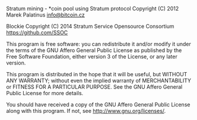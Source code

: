 Stratum mining - *coin pool using Stratum protocol
Copyright (C) 2012  Marek Palatinus <info@bitcoin.cz>

Blockie
Copyright (C) 2014 Stratum Service Opensource Consortium <https://github.com/SSOC>

This program is free software: you can redistribute it and/or modify
it under the terms of the GNU Affero General Public License as
published by the Free Software Foundation, either version 3 of the
License, or any later version.

This program is distributed in the hope that it will be useful,
but WITHOUT ANY WARRANTY; without even the implied warranty of
MERCHANTABILITY or FITNESS FOR A PARTICULAR PURPOSE.  See the
GNU Affero General Public License for more details.

You should have received a copy of the GNU Affero General Public License
along with this program.  If not, see <http://www.gnu.org/licenses/>.
